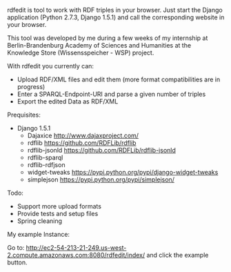 rdfedit is tool to work with RDF triples in your browser. Just start the Django application (Python 2.7.3, Django 1.5.1) and call the corresponding website in your browser.

This tool was developed by me during a few weeks of my internship at Berlin-Brandenburg Academy of Sciences and Humanities at the Knowledge Store (Wissensspeicher - WSP) project.

With rdfedit you currently can:
* Upload RDF/XML files and edit them (more format compatibilities are in progress)
* Enter a SPARQL-Endpoint-URI and parse a given number of triples
* Export the edited Data as RDF/XML

Prequisites:
* Django 1.5.1
	* Dajaxice http://www.dajaxproject.com/
	* rdflib https://github.com/RDFLib/rdflib
	* rdflib-jsonld https://github.com/RDFLib/rdflib-jsonld
	* rdflib-sparql
	* rdflib-rdfjson 
	* widget-tweaks https://pypi.python.org/pypi/django-widget-tweaks
	* simplejson https://pypi.python.org/pypi/simplejson/
	

Todo:
* Support more upload formats
* Provide tests and setup files
* Spring cleaning

My example Instance:

Go to: http://ec2-54-213-21-249.us-west-2.compute.amazonaws.com:8080/rdfedit/index/ and click the example button.

